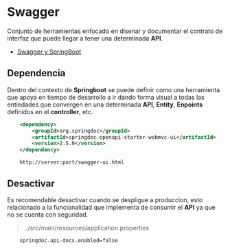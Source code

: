 # Swagger

Conjunto de herramientas enfocado en disenar y documentar el contrato de interfaz que puede llegar a tener una determinada **API**.  

- [Swagger y SpringBoot](https://springdoc.org/#getting-started)

## Dependencia

Dentro del contexto de **Springboot** se puede definir como una herramienta que apoya en tiempo de desarrollo a ir dando forma visual a todas las entiedades que convergen en una determinada **API**, **Entity**, **Enpoints** definidos en el **controller**, etc.  

~~~xml
    <dependency>
        <groupId>org.springdoc</groupId>
        <artifactId>springdoc-openapi-starter-webmvc-ui</artifactId>
        <version>2.5.0</version>
    </dependency>
~~~

~~~URL
    http://server:port/swagger-ui.html
~~~

## Desactivar

Es recomendable desactivar cuando se despligue a produccion, esto relacionado a la funcionalidad que implementa de consumir el **API** ya que no se cuenta con seguridad.  

> ../src/main/resources/application.properties

~~~properties
    springdoc.api-docs.enabled=false
~~~
